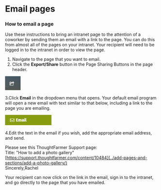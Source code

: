 # Email pages



### How to email a page

Use these instructions to bring an intranet page to the attention of a coworker by sending them an email with a link to the page. You can do this from almost all of the pages on your intranet. Your recipient will need to be logged in to the intranet in order to view the page.

1. Navigate to the page that you want to email.
2. Click the **Export/Share** button in the Page Sharing Buttons in the page header.

![](../../.gitbook/assets/1%20%286%29.png)

3.Click **Email** in the dropdown menu that opens. Your default email program will open a new email with text similar to that below, including a link to the page you are emailing.  


![](../../.gitbook/assets/2%20%2882%29.png)



4.Edit the text in the email if you wish, add the appropriate email address, and send.

Please see this ThoughtFarmer Support page:  
Title: "How to add a photo gallery" [https://support.thoughtfarmer.com/content/10484](../add-pages-and-sections/add-a-photo-gallery/)  
Sincerely,Rachel

  
Your recipient can now click on the link in the email, sign in to the intranet, and go directly to the page that you have emailed.

